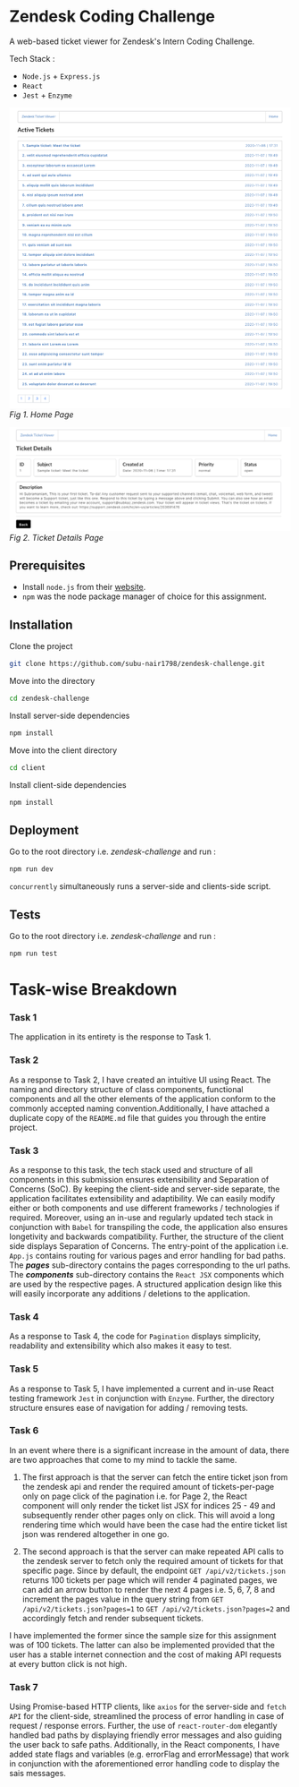 # Zendesk Coding Challenge

A web-based ticket viewer for Zendesk's Intern Coding Challenge. 

Tech Stack :

- ```Node.js``` + ```Express.js```
- ```React```
- ```Jest``` + ```Enzyme``` 

![Home Page](homePage.png)
*Fig 1. Home Page*

![Ticket Details Page](ticketDetailsPage.png)
*Fig 2. Ticket Details Page*

## Prerequisites

- Install ```node.js``` from their [website](https://nodejs.org/en/).
- ```npm``` was the node package manager of choice for this assignment.

## Installation

Clone the project

```bash
git clone https://github.com/subu-nair1798/zendesk-challenge.git
```

Move into the directory

```bash
cd zendesk-challenge
```

Install server-side dependencies

```bash
npm install
```

Move into the client directory

```bash
cd client
```

Install client-side dependencies

```bash
npm install
```

## Deployment 

Go to the root directory i.e. *zendesk-challenge* and run :

```bash
npm run dev
```

```concurrently``` simultaneously runs a server-side and clients-side script.

## Tests

Go to the root directory i.e. *zendesk-challenge* and run :

```bash
npm run test
```
# Task-wise Breakdown

### Task 1

The application in its entirety is the response to Task 1.

### Task 2

As a response to Task 2, I have created an intuitive UI using React. The naming and directory structure of class components, functional components and all the other elements of the application conform to the commonly accepted naming convention.Additionally, I have attached a duplicate copy of the ```README.md``` file that guides you through the entire project.

### Task 3

As a response to this task, the tech stack used and structure of all components in this submission ensures extensibility and Separation of Concerns (SoC). By keeping the client-side and server-side separate, the application facilitates extensibility and adaptibility. We can easily modify either or both components and use different frameworks / technologies if required. Moreover, using an in-use and regularly updated tech stack in conjunction with ```Babel``` for transpiling the code, the application also ensures longetivity and backwards compatibility. Further, the structure of the client side displays Separation of Concerns. The entry-point of the application i.e. ```App.js``` contains routing for various pages and error handling for bad paths. The **_pages_** sub-directory contains the pages corresponding to the url paths. The **_components_** sub-directory contains the ```React JSX``` components which are used by the respective pages. A structured application design like this will easily incorporate any additions / deletions to the application.

### Task 4

As a response to Task 4, the code for ```Pagination``` displays simplicity, readability and extensibility which also makes it easy to test. 

### Task 5

As a response to Task 5, I have implemented a current and in-use React testing framework ```Jest``` in conjunction with ```Enzyme```. Further, the directory structure ensures ease of navigation for adding / removing tests.

### Task 6

In an event where there is a significant increase in the amount of data, there are two approaches that come to my mind to tackle the same.

1. The first approach is that the server can fetch the entire ticket json from the zendesk api and render the required amount of tickets-per-page only on page click of the pagination i.e. for Page 2, the React component will only render the ticket list JSX for indices 25 - 49 and subsequently render other pages only on click. This will avoid a long rendering time which would have been the case had the entire ticket list json was rendered altogether in one go.   

2. The second approach is that the server can make repeated API calls to the zendesk server to fetch only the required amount of tickets for that specific page. Since by default, the endpoint ```GET /api/v2/tickets.json``` returns 100 tickets per page which will render 4 paginated pages, we can add an arrow button to render the next 4 pages i.e. 5, 6, 7, 8 and increment the pages value in the query string from ```GET /api/v2/tickets.json?pages=1``` to ```GET /api/v2/tickets.json?pages=2``` and accordingly fetch and render subsequent tickets.

I have implemented the former since the sample size for this assignment was of 100 tickets. The latter can also be implemented provided that the user has a stable internet connection and the cost of making API requests at every button click is not high.

### Task 7

Using Promise-based HTTP clients, like ```axios``` for the server-side and ```fetch API``` for the client-side, streamlined the process of error handling in case of request / response errors. Further, the use of ```react-router-dom``` elegantly handled bad paths by displaying friendly error messages and also guiding the user back to safe paths. Additionally, in the React components, I have added state flags and variables (e.g. errorFlag and errorMessage) that work in conjunction with the aforementioned error handling code to display the sais messages.



